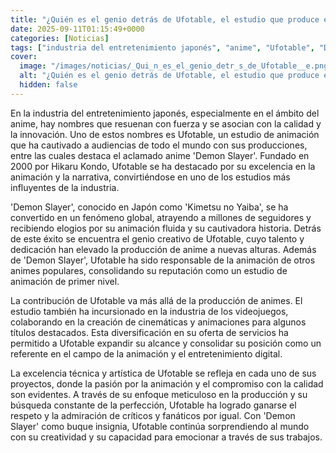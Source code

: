 ```yaml
---
title: "¿Quién es el genio detrás de Ufotable, el estudio que produce el anime ‘Demon Slayer’?"
date: 2025-09-11T01:15:49+0000
categories: [Noticias]
tags: ["industria del entretenimiento japonés", "anime", "Ufotable", "Demon Slayer", "estudio de animación", "calidad", "innovación."]
cover:
  image: "/images/noticias/_Qui_n_es_el_genio_detr_s_de_Ufotable__e.png"
  alt: "¿Quién es el genio detrás de Ufotable, el estudio que produce el anime ‘Demon Slayer’?"
  hidden: false
---
```


En la industria del entretenimiento japonés, especialmente en el ámbito del anime, hay nombres que resuenan con fuerza y se asocian con la calidad y la innovación. Uno de estos nombres es Ufotable, un estudio de animación que ha cautivado a audiencias de todo el mundo con sus producciones, entre las cuales destaca el aclamado anime 'Demon Slayer'. Fundado en 2000 por Hikaru Kondo, Ufotable se ha destacado por su excelencia en la animación y la narrativa, convirtiéndose en uno de los estudios más influyentes de la industria.

'Demon Slayer', conocido en Japón como 'Kimetsu no Yaiba', se ha convertido en un fenómeno global, atrayendo a millones de seguidores y recibiendo elogios por su animación fluida y su cautivadora historia. Detrás de este éxito se encuentra el genio creativo de Ufotable, cuyo talento y dedicación han elevado la producción de anime a nuevas alturas. Además de 'Demon Slayer', Ufotable ha sido responsable de la animación de otros animes populares, consolidando su reputación como un estudio de animación de primer nivel.

La contribución de Ufotable va más allá de la producción de animes. El estudio también ha incursionado en la industria de los videojuegos, colaborando en la creación de cinemáticas y animaciones para algunos títulos destacados. Esta diversificación en su oferta de servicios ha permitido a Ufotable expandir su alcance y consolidar su posición como un referente en el campo de la animación y el entretenimiento digital.

La excelencia técnica y artística de Ufotable se refleja en cada uno de sus proyectos, donde la pasión por la animación y el compromiso con la calidad son evidentes. A través de su enfoque meticuloso en la producción y su búsqueda constante de la perfección, Ufotable ha logrado ganarse el respeto y la admiración de críticos y fanáticos por igual. Con 'Demon Slayer' como buque insignia, Ufotable continúa sorprendiendo al mundo con su creatividad y su capacidad para emocionar a través de sus trabajos.

